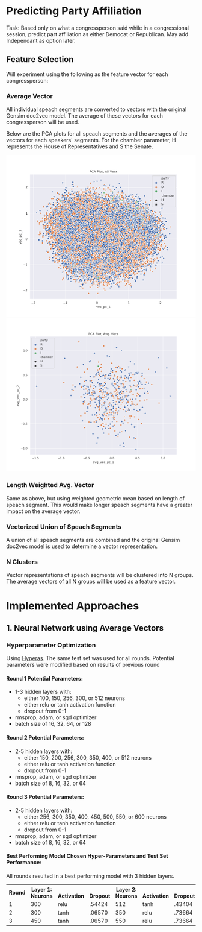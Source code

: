 # Predicting Party Affiliation
Task: Based only on what a congressperson said while in a congressional session, predict part affiliation as either Democat or Republican.
May add Independant as option later.

## Feature Selection

Will experiment using the following as the feature vector for each congressperson:

### Average Vector
All individual speach segments are converted to vectors with the original Gensim doc2vec model. The average of these vectors for each congressperson will be used.

Below are the PCA plots for all speach segments and the averages of the vectors for each speakers' segments. For the chamber parameter, H represents the House of Representatives and S the Senate.

![all](https://github.com/RossDeVito/Marat/blob/master/Images/PCA_plot_all_vecs.png)
![avg](https://github.com/RossDeVito/Marat/blob/master/Images/PCA_plot_avg_vecs.png)


### Length Weighted Avg. Vector
Same as above, but using weighted geometric mean based on length of speach segment. This would make longer speach segments have a greater impact on the average vector.

### Vectorized Union of Speach Segments
A union of all speach segments are combined and the original Gensim doc2vec model is used to determine a vector representation.

### N Clusters
Vector representations of speach segments will be clustered into N groups. The average vectors of all N groups will be used as a feature vector.

# Implemented Approaches

## 1. Neural Network using Average Vectors

### Hyperparameter Optimization
Using [Hyperas](https://github.com/maxpumperla/hyperas). The same test set was used for all rounds. Potential parameters were modified based on results of previous round

#### Round 1 Potential Parameters:
- 1-3 hidden layers with: 
	- either 100, 150, 256, 300, or 512 neurons
	- either relu or tanh activation function
	- dropout from 0-1
- rmsprop, adam, or sgd optimizer
- batch size of 16, 32, 64, or 128

#### Round 2 Potential Parameters:
- 2-5 hidden layers with: 
	- either 150, 200, 256, 300, 350, 400, or 512 neurons
	- either relu or tanh activation function
	- dropout from 0-1
- rmsprop, adam, or sgd optimizer
- batch size of 8, 16, 32, or 64

#### Round 3 Potential Parameters:
- 2-5 hidden layers with: 
	- either 256, 300, 350, 400, 450, 500, 550, or 600 neurons
	- either relu or tanh activation function
	- dropout from 0-1
- rmsprop, adam, or sgd optimizer
- batch size of 8, 16, 32, or 64

#### Best Performing Model Chosen Hyper-Parameters and Test Set Performance:
All rounds resulted in a best performing model with 3 hidden layers.

<table><tr><th>Round</th><th>Layer 1:<br>Neurons<br></th><th><br>Activation<br></th><th><br>Dropout</th><th>Layer 2:<br>Neurons<br></th><th><br>Activation<br></th><th><br>Dropout<br></th><th>Layer 3:<br>Neurons<br></th><th><br>Activation</th><th><br>Dropout<br></th><th>Optimizer</th><th>Batch Size</th><th>Test Set Accuracy</th><th>Test Set Loss</th></tr><tr><td>1</td><td>300</td><td>relu</td><td>.54424</td><td>512</td><td>tanh</td><td>.43404</td><td>300</td><td>relu</td><td>.69751</td><td>rmsprop</td><td>16</td><td>0.9259259281335054</td><td>0.5632826244389569</td></tr><tr><td>2</td><td>300</td><td>tanh</td><td>.06570</td><td>350</td><td>relu</td><td>.73664</td><td>512</td><td>relu</td><td>.78715</td><td>adam</td><td>16</td><td>0.9351851851851852</td><td>0.7920230677765276</td></tr><tr><td>3</td><td>450</td><td>tanh</td><td>.06570</td><td>550</td><td>relu</td><td>.73664</td><td>600</td><td>relu</td><td>.78715</td><td>adam</td><td>16</td><td>0.907407405199828</td><td>0.6660188585519791</td></tr></table>